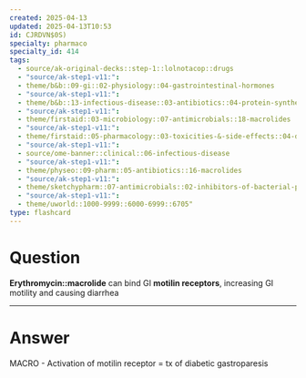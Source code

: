 ```yaml
---
created: 2025-04-13
updated: 2025-04-13T10:53
id: CJRDVN$0S)
specialty: pharmaco
specialty_id: 414
tags:
  - source/ak-original-decks::step-1::lolnotacop::drugs
  - "source/ak-step1-v11:": 
  - theme/b&b::09-gi::02-physiology::04-gastrointestinal-hormones
  - "source/ak-step1-v11:": 
  - theme/b&b::13-infectious-disease::03-antibiotics::04-protein-synthesis-inhibitors
  - "source/ak-step1-v11:": 
  - theme/firstaid::03-microbiology::07-antimicrobials::18-macrolides
  - "source/ak-step1-v11:": 
  - theme/firstaid::05-pharmacology::03-toxicities-&-side-effects::04-drug-reactions---gastrointestinal
  - "source/ak-step1-v11:": 
  - source/ome-banner::clinical::06-infectious-disease
  - "source/ak-step1-v11:": 
  - theme/physeo::09-pharm::05-antibiotics::16-macrolides
  - "source/ak-step1-v11:": 
  - theme/sketchypharm::07-antimicrobials::02-inhibitors-of-bacterial-protein-synthesis::03-macrolides
  - "source/ak-step1-v11:": 
  - theme/uworld::1000-9999::6000-6999::6705"
type: flashcard
---
```


# Question
**Erythromycin::macrolide** can bind GI **motilin receptors**, increasing GI motility and causing diarrhea

---

# Answer
MACRO - Activation of motilin receptor = tx of diabetic gastroparesis